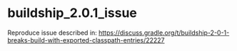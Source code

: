 # buildship_2.0.1_issue

Reproduce issue described in: https://discuss.gradle.org/t/buildship-2-0-1-breaks-build-with-exported-classpath-entries/22227
